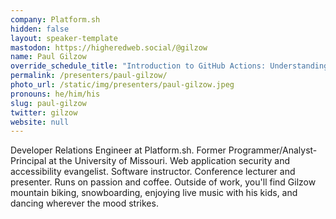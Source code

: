 ```yaml
---
company: Platform.sh
hidden: false
layout: speaker-template
mastodon: https://higheredweb.social/@gilzow
name: Paul Gilzow
override_schedule_title: "Introduction to GitHub Actions: Understanding Key Terms and Building Your First GitHub Action"
permalink: /presenters/paul-gilzow/
photo_url: /static/img/presenters/paul-gilzow.jpeg
pronouns: he/him/his
slug: paul-gilzow
twitter: gilzow
website: null
---
```


Developer Relations Engineer at Platform.sh. Former Programmer/Analyst-Principal at the University of Missouri. Web application security and accessibility evangelist. Software instructor. Conference lecturer and presenter. Runs on passion and coffee. Outside of work, you'll find Gilzow mountain biking, snowboarding, enjoying live music with his kids, and dancing wherever the mood strikes.
